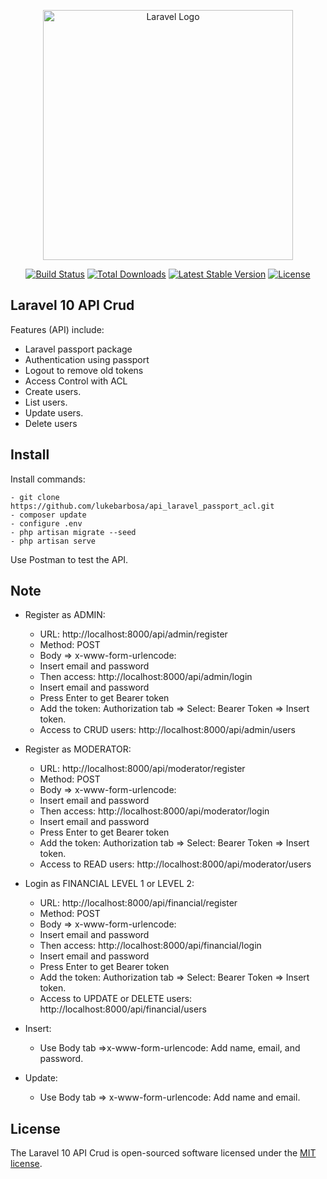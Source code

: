<p align="center"><a href="https://laravel.com" target="_blank"><img src="https://raw.githubusercontent.com/laravel/art/master/logo-lockup/5%20SVG/2%20CMYK/1%20Full%20Color/laravel-logolockup-cmyk-red.svg" width="400" alt="Laravel Logo"></a></p>

<p align="center">
<a href="https://github.com/laravel/framework/actions"><img src="https://github.com/laravel/framework/workflows/tests/badge.svg" alt="Build Status"></a>
<a href="https://packagist.org/packages/laravel/framework"><img src="https://img.shields.io/packagist/dt/laravel/framework" alt="Total Downloads"></a>
<a href="https://packagist.org/packages/laravel/framework"><img src="https://img.shields.io/packagist/v/laravel/framework" alt="Latest Stable Version"></a>
<a href="https://packagist.org/packages/laravel/framework"><img src="https://img.shields.io/packagist/l/laravel/framework" alt="License"></a>
</p>

## Laravel 10 API Crud

Features (API) include:

- Laravel passport package
- Authentication using passport
- Logout to remove old tokens
- Access Control with ACL
- Create users.
- List users.
- Update users.
- Delete users

## Install

Install commands:
``` 
- git clone https://github.com/lukebarbosa/api_laravel_passport_acl.git
- composer update
- configure .env
- php artisan migrate --seed
- php artisan serve

```

Use Postman to test the API.

## Note

- Register as ADMIN:
    - URL: http://localhost:8000/api/admin/register
    - Method: POST
    - Body => x-www-form-urlencode:
    - Insert email and password
    - Then access: http://localhost:8000/api/admin/login
    - Insert email and password
    - Press Enter to get Bearer token
    - Add the token: Authorization tab => Select: Bearer Token => Insert token.
    - Access to CRUD users: http://localhost:8000/api/admin/users
  

- Register as MODERATOR:
    - URL: http://localhost:8000/api/moderator/register
    - Method: POST
    - Body => x-www-form-urlencode:
    - Insert email and password
    - Then access: http://localhost:8000/api/moderator/login
    - Insert email and password
    - Press Enter to get Bearer token
    - Add the token: Authorization tab => Select: Bearer Token => Insert token.
    - Access to READ users: http://localhost:8000/api/moderator/users
  

- Login as FINANCIAL LEVEL 1 or LEVEL 2:
    - URL: http://localhost:8000/api/financial/register
    - Method: POST
    - Body => x-www-form-urlencode:
    - Insert email and password
    - Then access: http://localhost:8000/api/financial/login
    - Insert email and password
    - Press Enter to get Bearer token
    - Add the token: Authorization tab => Select: Bearer Token => Insert token.
    - Access to UPDATE or DELETE users: http://localhost:8000/api/financial/users
        
    
- Insert:
    - Use Body tab =>x-www-form-urlencode: Add name, email, and password.
- Update:
  - Use Body tab => x-www-form-urlencode: Add name and email.

## License

The Laravel 10 API Crud is open-sourced software licensed under the [MIT license](https://opensource.org/licenses/MIT).
